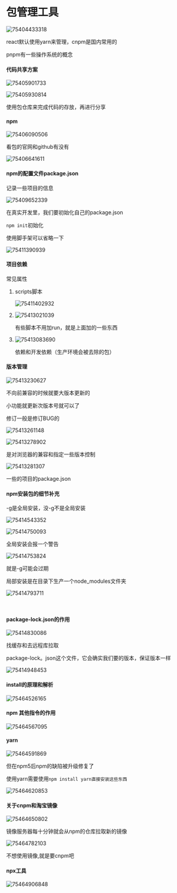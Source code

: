 #  包管理工具

 ![75404433318](C:\Users\zxh\Desktop\前端\包管理工具\npm.assets\1754044333180.png)

react默认使用yarn来管理，cnpm是国内常用的

pnpm有一些操作系统的概念





####  代码共享方案

  ![75405901733](C:\Users\zxh\Desktop\前端\包管理工具\npm.assets\1754059017335.png)

 ![75405930814](C:\Users\zxh\Desktop\前端\包管理工具\npm.assets\1754059308144.png)

使用包仓库来完成代码的存放，再进行分享

 

####  npm

 ![75406090506](C:\Users\zxh\Desktop\前端\包管理工具\npm.assets\1754060905063.png)

看包的官网和github有没有

![75406641611](C:\Users\zxh\Desktop\前端\包管理工具\npm.assets\1754066416111.png)





####  npm的配置文件package.json

记录一些项目的信息

 ![75409652339](C:\Users\zxh\Desktop\前端\包管理工具\npm.assets\1754096523392.png)

在真实开发里，我们要初始化自己的package.json

`npm init`初始化

使用脚手架可以省略一下

![75411390939](C:\Users\zxh\Desktop\前端\包管理工具\npm.assets\1754113909394.png)





####  项目依赖

常见属性

1. scripts脚本

   ![75411402932](C:\Users\zxh\Desktop\前端\包管理工具\npm.assets\1754114029326.png)

2. ![75413021039](C:\Users\zxh\Desktop\前端\包管理工具\npm.assets\1754130210394.png)

   有些脚本不用加run，就是上面加的一些东西

3. ![75413083690](C:\Users\zxh\Desktop\前端\包管理工具\npm.assets\1754130836908.png)

   依赖和开发依赖（生产环境会被去除的包）








####  版本管理

  ![75413230627](C:\Users\zxh\Desktop\前端\包管理工具\npm.assets\1754132306270.png)

不向前兼容的时候就要大版本更新的

小功能就更新次版本号就可以了

修订一般是修订BUG的

![75413261148](C:\Users\zxh\Desktop\前端\包管理工具\npm.assets\1754132611487.png)

![75413278902](C:\Users\zxh\Desktop\前端\包管理工具\npm.assets\1754132789022.png)

是对浏览器的兼容和指定一些版本控制

![75413281307](C:\Users\zxh\Desktop\前端\包管理工具\npm.assets\1754132813074.png)

一些的项目的package.json





####  npm安装包的细节补充

 -g是全局安装，没-g不是全局安装

![75414543352](C:\Users\zxh\Desktop\前端\包管理工具\npm.assets\1754145433527.png)

![75414750093](C:\Users\zxh\Desktop\前端\包管理工具\npm.assets\1754147500938.png)

全局安装会报一个警告

![75414753824](C:\Users\zxh\Desktop\前端\包管理工具\npm.assets\1754147538248.png)

就是-g可能会过期

局部安装是在目录下生产一个node_modules文件夹

![75414793711](C:\Users\zxh\Desktop\前端\包管理工具\npm.assets\1754147937110.png)





​      



####  package-lock.json的作用

![75414830086](C:\Users\zxh\Desktop\前端\包管理工具\npm.assets\1754148300864.png)

找缓存和去远程库拉取

package-lock。json这个文件，它会确实我们要的版本，保证版本一样

 ![75414948453](C:\Users\zxh\Desktop\前端\包管理工具\npm.assets\1754149484533.png)

 



####  install的原理和解析

![75464526165](C:\Users\zxh\Desktop\前端\包管理工具\npm.assets\1754645261651.png)



####  npm 其他指令的作用

![75464567095](C:\Users\zxh\Desktop\前端\包管理工具\npm.assets\1754645670957.png)





####  yarn

![75464591869](C:\Users\zxh\Desktop\前端\包管理工具\npm.assets\1754645918697.png)

但在npm5后npm的缺陷被升级修复了

使用yarn需要使用`npm install yarn直接安装这些东西`

 ![75464620853](C:\Users\zxh\Desktop\前端\包管理工具\npm.assets\1754646208538.png)





####  关于cnpm和淘宝镜像

![75464650802](C:\Users\zxh\Desktop\前端\包管理工具\npm.assets\1754646508026.png)

镜像服务器每十分钟就会从npm的仓库拉取新的镜像

 ![75464782103](C:\Users\zxh\Desktop\前端\包管理工具\npm.assets\1754647821032.png)

不想使用镜像,就是要cnpm吧

 



####  npx工具

![75464906848](C:\Users\zxh\Desktop\前端\包管理工具\npm.assets\1754649068489.png)

